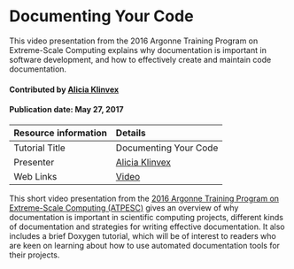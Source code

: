 # Documenting Your Code

<!-- deck text start -->
This video presentation from the 2016 Argonne Training Program on Extreme-Scale Computing explains why documentation is important in software development, and how to effectively create and maintain code documentation. 
<!-- deck text end --> 

#### Contributed by [Alicia Klinvex](https://github.com/amklinv)
#### Publication date: May 27, 2017

Resource information | Details
:--- | :--- 
Tutorial Title | Documenting Your Code
Presenter | [Alicia Klinvex](https://github.com/amklinv)
Web Links | [Video](https://www.youtube.com/watch?v=FmMlBbbc_GE)

This short video presentation from the [2016 Argonne Training Program on Extreme-Scale Computing (ATPESC)](https://extremecomputingtraining.anl.gov/archive/atpesc-2016/ "ATPESC 2016 Homepage") gives an overview of why documentation is important in scientific computing projects, different kinds of documentation and strategies for writing effective documentation. It also includes a brief Doxygen tutorial, which will be of interest to readers who are keen on learning about how to use automated documentation tools for their projects.

<!---
Publish: preview
Pinned: no
Topics: documentation
RSS update: 2017-05-27 
--->
